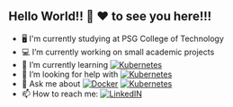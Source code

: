 ## Hello World!! 👋 ❤️ to see you here!!!

- 🖥️ I'm currently studying at PSG College of Technology
- 💻 I’m currently working on small academic projects
- 🌱 I’m currently learning [![Kubernetes][kubernetes-badge]][kubernetes-homepage]
- 🤔 I’m looking for help with [![Kubernetes][kubernetes-badge]][kubernetes-homepage]
- 💬 Ask me about [![Docker][docker-badge]][docker-homepage] [![Kubernetes][kubernetes-badge]][kubernetes-homepage]
- 📫 How to reach me: [![LinkedIN][linkedin-badge]][linkedin-profile]

[kla-badge]: https://img.shields.io/badge/KLA-%E2%9D%A4-red
[kla-homepage]: https://www.kla-tencor.com/
[docker-homepage]: https://www.docker.com/
[docker-badge]: https://img.shields.io/static/v1?label=&message=Docker&style=flat&logo=docker&color=099dec&logoColor=white&logoWidth=20&labelColor=099dec
[kubernetes-homepage]: https://kubernetes.io/
[kubernetes-badge]: https://img.shields.io/static/v1?label=&message=Kubernetes&style=flat&logo=kubernetes&color=326de6&logoColor=white&logoWidth=20&labelColor=326de6
[react-homepage]: https://reactjs.org/
[react-badge]: https://img.shields.io/static/v1?label=&message=React&style=flat&logo=react&color=61dafb&logoColor=white&logoWidth=20&labelColorr=61dafb
[linkedin-badge]: https://img.shields.io/badge/linkedin-%230077B5.svg?&style=for-the-badge&logo=linkedin&logoColor=white
[linkedin-profile]: https://www.linkedin.com/in/sujai-ram-prasath-chandrasekar/
